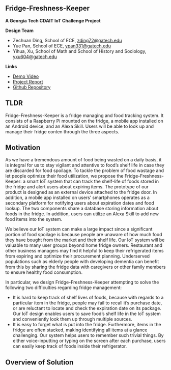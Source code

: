 ## Fridge-Freshness-Keeper

**A Georgia Tech CDAIT IoT Challenge Project**

**Design Team**
- Zechuan Ding, School of ECE, zding72@gatech.edu
- Yue Pan, School of ECE, ypan331@gatech.edu
- Yihua, Xu, School of Math and School of History and Sociology, yxu604@gatech.edu

**Links**
- [Demo Video](https://youtu.be/w1Gjtki0x8E)
- [Project Report](https://docs.google.com/document/d/1jFisFSvs9kEznSA4-92oM_S1GHq3HtN5IAoPb1JMBIw/edit?usp=sharing)
- [Github Repository](https://github.com/CPA872/Fridge-Freshness-Keeper)

## TLDR

Fridge-Freshness-Keeper is a fridge managing and food tracking system. It consists of a Raspberry Pi mounted on the fridge, a mobile app installed on an Android device, and an Alexa Skill. Users will be able to look up and manage their fridge conten through the three aspects. 

## Motivation

As we have a tremendous amount of food being wasted on a daily basis, it is integral for us to stay vigilant and attentive to food’s shelf life in case they are discarded for food spoilage. To tackle the problem of food wastage and let people optimize their food utilization, we propose the Fridge-Freshness-Keeper: a smart IoT system that can track the shelf-life of foods stored in the fridge and alert users about expiring items. The prototype of our product is designed as an external device attached to the fridge door. In addition, a mobile app installed on users’ smartphones operates as a secondary platform for notifying users about expiration dates and food lookup. The two components share a database storing information about foods in the fridge. In addition, users can utilize an Alexa Skill to add new food items into the system. 

We believe our IoT system can make a large impact since a significant portion of food spoilage is because people are unaware of how much food they have bought from the market and their shelf life. Our IoT system will be valuable to many user groups beyond home fridge owners. Restaurant and other business managers may find it helpful to keep their refrigerated items from expiring and optimize their procurement planning. Underserved populations such as elderly people with developing dementia can benefit from this by sharing the fridge data with caregivers or other family members to ensure healthy food consumption.

In particular, we design Fridge-Freshness-Keeper attempting to solve the following two difficulties regarding fridge management:
- It is hard to keep track of shelf lives of foods, because with regards to a particular item in the fridge, people may fail to recall it’s purchase date, or are reluctant to locate and check the expiration date on its package. Our IoT design enables users to save food’s shelf life in the IoT system and conveniently look them up through multiple sources.
- It is easy to forget what is put into the fridge. Furthermore, items in the fridge are often stacked, making identifying all items at a glance challenging. Our system helps users to remember such trivial things. By either voice-inputting or typing on the screen after each purchase, users can easily keep track of foods inside their refrigerator. 

## Overview of Solution
